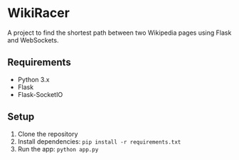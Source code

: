 # WikiRacer

A project to find the shortest path between two Wikipedia pages using Flask and WebSockets.

## Requirements

- Python 3.x
- Flask
- Flask-SocketIO

## Setup

1. Clone the repository
2. Install dependencies: `pip install -r requirements.txt`
3. Run the app: `python app.py`

